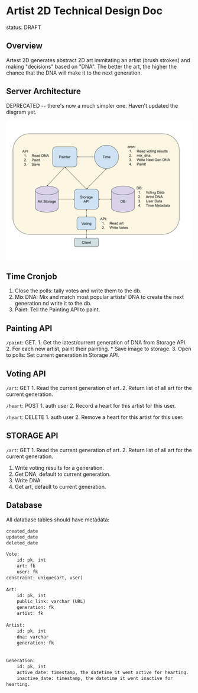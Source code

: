 # Artist 2D Technical Design Doc

status: DRAFT

## Overview

Artest 2D generates abstract 2D art immitating an artist (brush strokes) and making "decisions"
based on "DNA". The better the art, the higher the chance that the DNA will make it to the next
generation.

## Server Architecture


DEPRECATED -- there's now a much simpler one. Haven't updated the diagram yet.

![System Diagram](Artist2d.svg "System Diagram")


## Time Cronjob

1. Close the polls: tally votes and write them to the db.
2. Mix DNA: Mix and match most popular artists' DNA to create the next generation nd write it to the
   db.
3. Paint: Tell the Painting API to paint.

## Painting API

`/paint`: GET.
    1. Get the latest/current generation of DNA from Storage API.
    2. For each new artist, paint their painting.
       * Save image to storage.
    3. Open to polls: Set current generation in Storage API.


## Voting API

`/art`: GET
    1. Read the current generation of art.
    2. Return list of all art for the current generation.

`/heart`: POST
    1. auth user
    2. Record a heart for this artist for this user.

`/heart`: DELETE
    1. auth user
    2. Remove a heart for this artist for this user.


## STORAGE API

`/art`: GET
    1. Read the current generation of art.
    2. Return list of all art for the current generation.


1. Write voting results for a generation.
1. Get DNA, default to current generation.
2. Write DNA.
3. Get art, default to current generation.

## Database

All database tables should have metadata:
```
created_date
updated_date
deleted_date
```

```
Vote:
    id: pk, int
    art: fk
    user: fk
constraint: unique(art, user)

Art:
    id: pk, int
    public_link: varchar (URL)
    generation: fk
    artist: fk

Artist:
    id: pk, int
    dna: varchar
    generation: fk


Generation:
    id: pk, int
    active_date: timestamp, the datetime it went active for hearting.
    inactive_date: timestamp, the datetime it went inactive for hearting.
```
